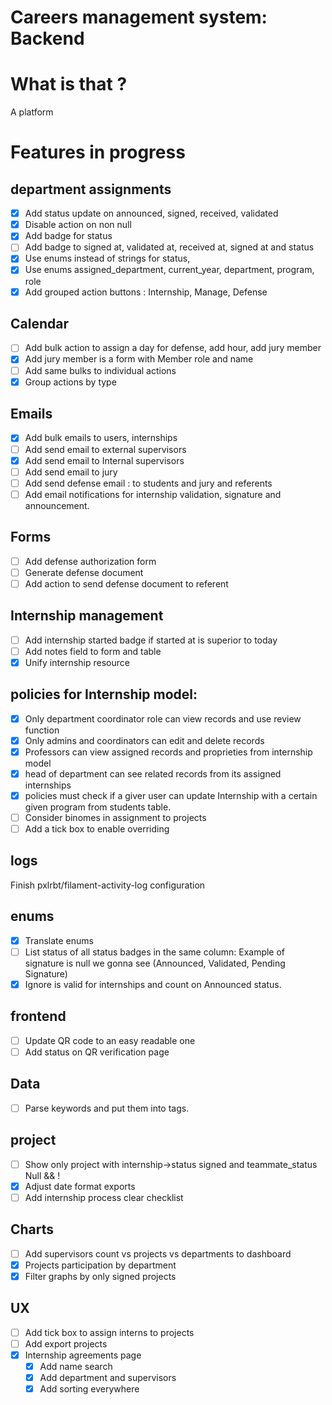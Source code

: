 # Careers management system: Backend

# What is that ?

A platform

# Features in progress

## department assignments

-   [x] Add status update on announced, signed, received, validated
-   [x] Disable action on non null
-   [x] Add badge for status
-   [ ] Add badge to signed at, validated at, received at, signed at and status
-   [x] Use enums instead of strings for status,
-   [x] Use enums assigned_department, current_year, department, program, role
-   [x] Add grouped action buttons : Internship, Manage, Defense

## Calendar

-   [ ] Add bulk action to assign a day for defense, add hour, add jury member
-   [x] Add jury member is a form with Member role and name
-   [ ] Add same bulks to individual actions
-   [x] Group actions by type

## Emails

-   [x] Add bulk emails to users, internships
-   [ ] Add send email to external supervisors
-   [x] Add send email to Internal supervisors
-   [ ] Add send email to jury
-   [ ] Add send defense email : to students and jury and referents
-   [ ] Add email notifications for internship validation, signature and announcement.

## Forms

-   [ ] Add defense authorization form
-   [ ] Generate defense document
-   [ ] Add action to send defense document to referent

## Internship management

-   [ ] Add internship started badge if started at is superior to today
-   [ ] Add notes field to form and table
-   [x] Unify internship resource

## policies for Internship model:

-   [x] Only department coordinator role can view records and use review function
-   [x] Only admins and coordinators can edit and delete records
-   [x] Professors can view assigned records and proprieties from internship model
-   [x] head of department can see related records from its assigned internships
-   [x] policies must check if a giver user can update Internship with a certain given program from students table.
-   [ ] Consider binomes in assignment to projects
-   [ ] Add a tick box to enable overriding

## logs

Finish pxlrbt/filament-activity-log configuration

## enums

-   [x] Translate enums
-   [ ] List status of all status badges in the same column: Example of signature is null we gonna see (Announced, Validated, Pending Signature)
-   [x] Ignore is valid for internships and count on Announced status.

## frontend

-   [ ] Update QR code to an easy readable one
-   [ ] Add status on QR verification page

## Data

-   [ ] Parse keywords and put them into tags.

## project

-   [ ] Show only project with internship->status signed and teammate_status Null && !
-   [x] Adjust date format exports
-   [ ] Add internship process clear checklist

## Charts

-   [ ] Add supervisors count vs projects vs departments to dashboard
-   [x] Projects participation by department
-   [x] Filter graphs by only signed projects

## UX

-   [ ] Add tick box to assign interns to projects
-   [ ] Add export projects
-   [x] Internship agreements page
    -   [x] Add name search
    -   [x] Add department and supervisors
    -   [x] Add sorting everywhere
